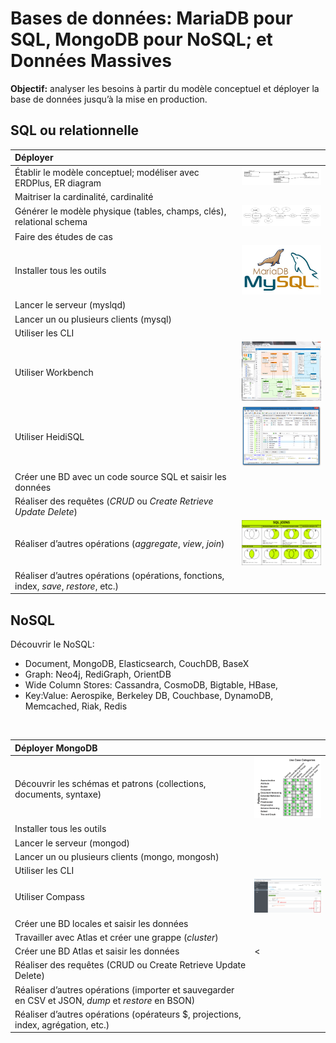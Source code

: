 # Bases de données: MariaDB pour SQL, MongoDB pour NoSQL; et Données Massives

**Objectif:** analyser les besoins à partir du modèle conceptuel et déployer la base de données jusqu’à la mise en production.

## SQL ou relationnelle

| Déployer |    |
|:---|:---|
| Établir le modèle conceptuel; modéliser avec ERDPlus, ER diagram | <img src="img/relational_schema.jpg" alt="" width="200"> |
| Maitriser la cardinalité, cardinalité |    |
| Générer le modèle physique (tables, champs, clés), relational schema | <img src="img/physical_schema.jpg" alt="" width="200"> |
| Faire des études de cas |    |
| Installer tous les outils | <img src="img/mariadb_mysql.jpg" alt="" width="200">   |
| Lancer le serveur (myslqd) |    |
| Lancer un ou plusieurs clients (mysql) |    |
| Utiliser les CLI |    |
| Utiliser Workbench | <img src="img/workbench.jpg" alt="" width="200">   |
| Utiliser HeidiSQL | <img src="img/heidisql.jpg" alt="" width="200">   |
| Créer une BD avec un code source SQL et saisir les données  |    |
| Réaliser des requêtes (*CRUD* ou *Create Retrieve Update Delete*) |    |
| Réaliser d’autres opérations (*aggregate*, *view*, *join*) | <img src="img/sql-joins.jpg" alt="" width="200">   |
| Réaliser d’autres opérations (opérations, fonctions, index, *save*, *restore*, etc.) |   |

## NoSQL

Découvrir le NoSQL:

- Document, MongoDB, Elasticsearch, CouchDB, BaseX
- Graph: Neo4j, RediGraph, OrientDB
- Wide Column Stores: Cassandra, CosmoDB, Bigtable, HBase, 
- Key:Value: Aerospike, Berkeley DB, Couchbase, DynamoDB, Memcached, Riak, Redis

<img src="img/schema_bouton.jpg" alt="" width="600">

| Déployer MongoDB |    |
|:---|:---|
| Découvrir les schémas et patrons (collections, documents, syntaxe) | <img src="img/patterns_matrix.jpg" alt="" width="200"> |
| Installer tous les outils |  |
| Lancer le serveur (mongod) |  |
| Lancer un ou plusieurs clients (mongo, mongosh) |  |
| Utiliser les CLI |  |
| Utiliser Compass | <img src="img/compass.jpg" alt="" width="200"> |
| Créer une BD locales et saisir les données |  |
| Travailler avec Atlas et créer une grappe (*cluster*) |  |
| Créer une BD Atlas et saisir les données | < |
| Réaliser des requêtes (CRUD ou Create Retrieve Update Delete) |  |
| Réaliser d’autres opérations (importer et sauvegarder en CSV et JSON, *dump* et *restore* en BSON) |  |
| Réaliser d’autres opérations (opérateurs $, projections, index, agrégation, etc.) |  |

